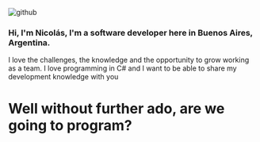 ![github](https://user-images.githubusercontent.com/72466959/109037350-628eac00-76a9-11eb-8586-92507a88a510.png)

### Hi, I'm Nicolás, I'm a software developer here in Buenos Aires, Argentina.
I love the challenges, the knowledge and the opportunity to grow working as a team.
I love programming in C# and I want to be able to share my development knowledge with you
# Well without further ado, are we going to program?
